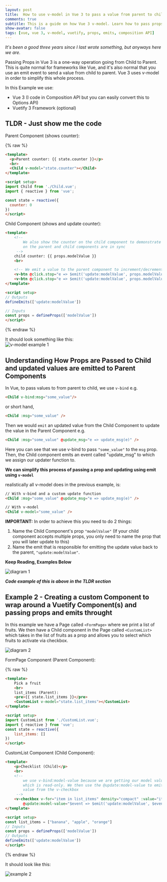```yaml
---
layout: post
title:  How to use v-model in Vue 3 to pass a value from parent to child component and then update the value from child to parent (BONUS - Example with Vuetify)
comments: true
subtitle: This is a guide on how Vue 3 v-model. Learn how to pass props and emit values effectively and efficiently in order to update data 
show-avatar: false
tags: [vue, vue 3, v-model, vuetify, props, emits, composition API]
---
```



*It's been a good three years since I last wrote something, but anyways here we are.*

Passing Props in Vue 3 is a one-way operation going from Child to Parent. This is quite normal for frameworks like Vue, and it's also normal that you use an emit event to send a value from child to parent. Vue 3 uses v-model in order to simplify this whole process.

In this Example we use:
- Vue 3 (I code in Composition API but you can easily convert this to Options API)
- Vuetify 3 Framework (optional)

## TLDR - Just show me the code

Parent Component (shows counter):

{% raw %}
```html
<template>
  <p>Parent counter: {{ state.counter }}</p>
  <br>
  <Child v-model="state.counter"></Child>
</template>

<script setup>
import Child from './Child.vue';
import { reactive } from 'vue';

const state = reactive({
  counter: 0
})
</script>
```

Child Component (shows and update counter):
```html
<template>
    <!-- 
        We also show the counter on the child component to demonstrate that the counter
        on the parent and child components are in sync
     -->
    child counter: {{ props.modelValue }}
    <br>

    <!-- We emit a value to the parent component to increment/decrement the parent counter -->
    <v-btn @click.stop="e => $emit('update:modelValue', props.modelValue + 1)">+</v-btn>
    <v-btn @click.stop="e => $emit('update:modelValue', props.modelValue - 1)">-</v-btn>
</template>

<script setup>
// Outputs
defineEmits(['update:modelValue'])

// Inputs
const props = defineProps(['modelValue'])
</script>
```

{% endraw %}

It should look something like this: 
<br>
![v-model example 1](/img/v-model-example-1.png)



## Understanding How Props are Passed to Child and updated values are emitted to Parent Components

In Vue, to pass values to from parent to child, we use ``v-bind`` e.g. 
```html
<Child v-bind:msg="some_value"/>
``` 
or short hand, 
```html
<Child :msg="some_value" />
```

Then we would ``emit`` an updated value from the Child Component to update the value in the Parent Component e.g. 
```html
<Child :msg="some_value" @update_msg="e => update_msg(e)" />
```
Here you can see that we use v-bind to pass ``"some_value"`` to the ``msg`` prop. Then, the Child component emits an event called "update_msg" to which we assign our updater function to.

**We can simplify this process of passing a prop and updating using emit using ``v-model``**

realistically all v-model does in the previous example, is:
```html
// With v-bind and a custom update function
<Child :msg="some_value" @update_msg="e => update_msg(e)" />

// With v-model
<Child v-model="some_value" />
```
**IMPORTANT:** In order to achieve this you need to do 2 things:
1. Name the Child Component's prop ``"modelValue"`` (If your child component accepts multiple props, you only need to name the prop that you will later update to this)
2. Name the emit that is responsible for emitting the update value back to the parent, ```"update:modelValue"```.

**Keep Reading, Examples Below**

![diagram 1](/img/Vue_3-model-update_1.png)


***Code example of this is above in the TLDR section***

## Example 2 - Creating a custom Component to wrap around a Vuetify Component(s) and passing props and emits throught

In this example we have a Page called ``<FormPage>`` where we print a list of fruits. We then have a Child component in the Page called ``<CustomList>`` which takes in the list of fruits as a prop and allows you to select which fruits to activate via checkbox.

![diagram 2](/img/Vue_3_model_update_2.png.png)

FormPage Component (Parent Component):

{% raw %}
```html
<template>
    Pick a fruit
    <br>
    list_items (Parent):
    <pre>{{ state.list_items }}</pre>
    <CustomList v-model="state.list_items"></CustomList>
</template>

<script setup>
import CustomList from './CustomList.vue';
import { reactive } from 'vue';
const state = reactive({
    list_items: []
})
</script>
```

CustomList Component (Child Component):

```html
<template>
    <p>Checklist (Child)</p>
    <br>
    <!-- 
        we use v-bind:model-value because we are getting our model value from props 
        which is read-only. We then use the @update:model-value to emit the updated
        value from the v-checkbox
     -->
    <v-checkbox v-for="item in list_items" density="compact" :value="item" :label="item" :model-value="props.modelValue"
        @update:model-value="$event => $emit('update:modelValue', $event)"></v-checkbox>
</template>

<script setup>
const list_items = ["banana", "apple", "orange"]
// Inputs
const props = defineProps(['modelValue'])
// Outputs
defineEmits(['update:modelValue'])
</script>
```
{% endraw %}

It should look like this:

![example 2](/img/v-model-example-2.png)
